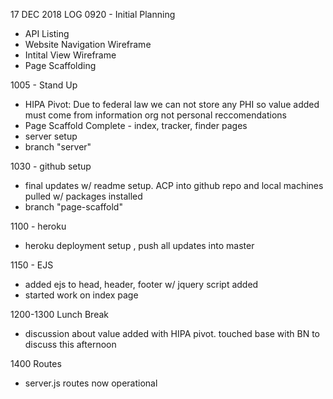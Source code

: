 17 DEC 2018 LOG
0920 - Initial Planning
  - API Listing
  - Website Navigation Wireframe
  - Intital View Wireframe
  - Page Scaffolding

1005 - Stand Up
  - HIPA Pivot: Due to federal law we can not store any PHI so value added must come from information org not personal reccomendations
  - Page Scaffold Complete - index, tracker, finder pages
  - server setup
  - branch "server"

1030 - github setup
  - final updates w/ readme setup.  ACP into github repo and local machines pulled w/ packages installed
  - branch "page-scaffold"

1100 - heroku
  - heroku deployment setup , push all updates into master

1150 - EJS
  - added ejs to head, header, footer w/ jquery script added
  - started work on index page

1200-1300 Lunch Break
  - discussion about value added with HIPA pivot. touched base with BN to discuss this afternoon

1400 Routes
  - server.js routes now operational